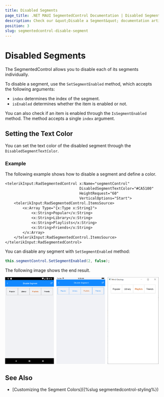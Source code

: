 ```yaml
---
title: Disabled Segments
page_title: .NET MAUI SegmentedControl Documentation | Disabled Segments
description: Check our &quot;Disable a Segment&quot; documentation article for Telerik SegmentedControl for .NET MAUI control.
position: 3
slug: segmentedcontrol-disable-segment
---
```


# Disabled Segments

The SegmentedControl allows you to disable each of its segments individually.

To disable a segment, use the `SetSegmentEnabled` method, which accepts the following arguments:

* `index` determines the index of the segment.
* `isEnabled` determines whether the item is enabled or not.

You can also check if an item is enabled through the `IsSegmentEnabled` method. The method accepts a single `index` argument.

## Setting the Text Color

You can set the text color of the disabled segment through the `DisabledSegmentTextColor`.

### Example

The following example shows how to disable a segment and define a color.

```XAML
<telerikInput:RadSegmentedControl x:Name="segmentControl"
                                  DisabledSegmentTextColor="#CA5100"
                                  HeightRequest="60"
                                  VerticalOptions="Start">
    <telerikInput:RadSegmentedControl.ItemsSource>
        <x:Array Type="{x:Type x:String}">
            <x:String>Popular</x:String>
            <x:String>Library</x:String>
            <x:String>Playlists</x:String>
            <x:String>Friends</x:String>
        </x:Array>
    </telerikInput:RadSegmentedControl.ItemsSource>
</telerikInput:RadSegmentedControl>
```

You can disable any segment with `SetSegmentEnabled` method:

```C#
this.segmentControl.SetSegmentEnabled(2, false);
```

The following image shows the end result.

![SegmentedControl disable segment example](images/segmentcontrol-features-disablesegment-0.png)

## See Also

- [Customizing the Segment Colors]({%slug segmentedcontrol-styling%})
